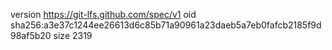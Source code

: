 version https://git-lfs.github.com/spec/v1
oid sha256:a3e37c1244ee26613d6c85b71a90961a23daeb5a7eb0fafcb2185f9d98af5b20
size 2319
